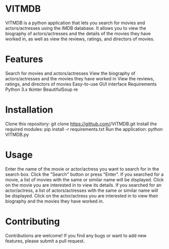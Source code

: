 # VITMDB
VITMDB is a python application that lets you search for movies and actors/actresses using the IMDB database. It allows you to view the biography of actors/actresses and the details of the movies they have worked in, as well as view the reviews, ratings, and directors of movies.

# Features
Search for movies and actors/actresses
View the biography of actors/actresses and the movies they have worked in
View the reviews, ratings, and directors of movies
Easy-to-use GUI interface
Requirements
Python 3.x
tkinter
BeautifulSoup
re
# Installation
Clone this repository: git clone https://github.com/<username>/VITMDB.git
Install the required modules: pip install -r requirements.txt
Run the application: python VITMDB.py
# Usage
Enter the name of the movie or actor/actress you want to search for in the search box.
Click the "Search" button or press "Enter".
If you searched for a movie, a list of movies with the same or similar name will be displayed. Click on the movie you are interested in to view its details.
If you searched for an actor/actress, a list of actors/actresses with the same or similar name will be displayed. Click on the actor/actress you are interested in to view their biography and the movies they have worked in.
# Contributing
Contributions are welcome! If you find any bugs or want to add new features, please submit a pull request.
